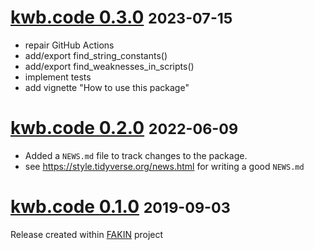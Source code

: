# [kwb.code 0.3.0](https://github.com/KWB-R/kwb.code/releases/tag/v0.3.0) <small>2023-07-15</small>

* repair GitHub Actions
* add/export find_string_constants()
* add/export find_weaknesses_in_scripts()
* implement tests
* add vignette "How to use this package"

# [kwb.code 0.2.0](https://github.com/KWB-R/kwb.code/releases/tag/v0.2.0) <small>2022-06-09</small>

* Added a `NEWS.md` file to track changes to the package.
* see https://style.tidyverse.org/news.html for writing a good `NEWS.md`

# [kwb.code 0.1.0](https://github.com/KWB-R/kwb.code/releases/tag/v0.1.0) <small>2019-09-03</small>

Release created within [FAKIN](https://kompetenz-wasser.de/en/forschung/projekte/fakin) project